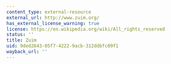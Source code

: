 ```yaml
---
content_type: external-resource
external_url: http://www.zuim.org/
has_external_license_warning: true
license: https://en.wikipedia.org/wiki/All_rights_reserved
status: ''
title: Zuim
uid: 9ded2643-05f7-4222-9acb-312ddbfc09f1
wayback_url: ''
---
```

